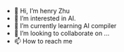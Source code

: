 - 👋 Hi, I’m henry Zhu
- 👀 I’m interested in AI.
- 🌱 I’m currently learning AI compiler
- 💞️ I’m looking to collaborate on ...
- 📫 How to reach me 

<!---
zgh551/zgh551 is a ✨ special ✨ repository because its `README.md` (this file) appears on your GitHub profile.
You can click the Preview link to take a look at your changes.
--->
